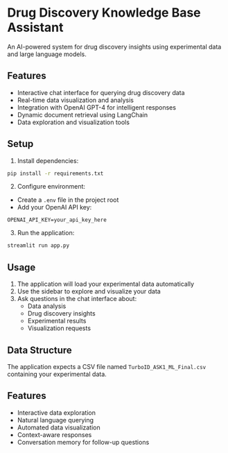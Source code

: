 # Drug Discovery Knowledge Base Assistant

An AI-powered system for drug discovery insights using experimental data and large language models.

## Features

- Interactive chat interface for querying drug discovery data
- Real-time data visualization and analysis
- Integration with OpenAI GPT-4 for intelligent responses
- Dynamic document retrieval using LangChain
- Data exploration and visualization tools

## Setup

1. Install dependencies:
```bash
pip install -r requirements.txt
```

2. Configure environment:
- Create a `.env` file in the project root
- Add your OpenAI API key:
```
OPENAI_API_KEY=your_api_key_here
```

3. Run the application:
```bash
streamlit run app.py
```

## Usage

1. The application will load your experimental data automatically
2. Use the sidebar to explore and visualize your data
3. Ask questions in the chat interface about:
   - Data analysis
   - Drug discovery insights
   - Experimental results
   - Visualization requests

## Data Structure

The application expects a CSV file named `TurboID_ASK1_ML_Final.csv` containing your experimental data.

## Features

- Interactive data exploration
- Natural language querying
- Automated data visualization
- Context-aware responses
- Conversation memory for follow-up questions 